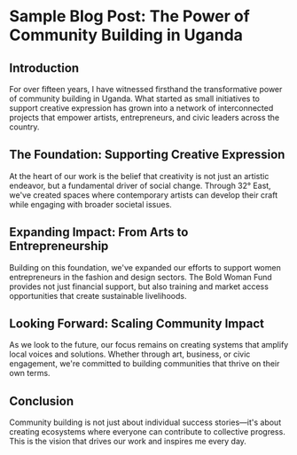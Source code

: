 # Sample Blog Post: The Power of Community Building in Uganda

## Introduction

For over fifteen years, I have witnessed firsthand the transformative power of community building in Uganda. What started as small initiatives to support creative expression has grown into a network of interconnected projects that empower artists, entrepreneurs, and civic leaders across the country.

## The Foundation: Supporting Creative Expression

At the heart of our work is the belief that creativity is not just an artistic endeavor, but a fundamental driver of social change. Through 32° East, we've created spaces where contemporary artists can develop their craft while engaging with broader societal issues.

## Expanding Impact: From Arts to Entrepreneurship

Building on this foundation, we've expanded our efforts to support women entrepreneurs in the fashion and design sectors. The Bold Woman Fund provides not just financial support, but also training and market access opportunities that create sustainable livelihoods.

## Looking Forward: Scaling Community Impact

As we look to the future, our focus remains on creating systems that amplify local voices and solutions. Whether through art, business, or civic engagement, we're committed to building communities that thrive on their own terms.

## Conclusion

Community building is not just about individual success stories—it's about creating ecosystems where everyone can contribute to collective progress. This is the vision that drives our work and inspires me every day.
